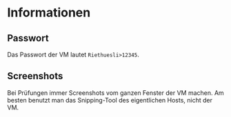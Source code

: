 # Informationen

## Passwort

Das Passwort der VM lautet `Riethuesli>12345`.

## Screenshots

Bei Prüfungen immer Screenshots vom ganzen Fenster der VM machen. Am besten benutzt man das Snipping-Tool des eigentlichen Hosts, nicht der VM. 